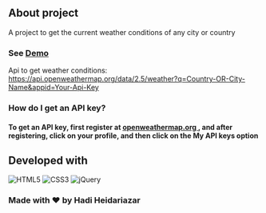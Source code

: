 ## About project
A project to get the current weather conditions of any city or country
### See [Demo](https://hadiheidariazar.github.io/weather-app/)
Api to get weather conditions: <a href="https://openweathermap.org/current"> https://api.openweathermap.org/data/2.5/weather?q=Country-OR-City-Name&appid=Your-Api-Key
### How do I get an API key?
#### To get an API key, first register at <a href="https://openweathermap.org"> openweathermap.org </a>, and after registering, click on your profile, and then click on the My API keys option
## Developed with
<img alt="HTML5" src="https://img.shields.io/badge/html5-%23E34F26.svg?style=for-the-badge&logo=html5&logoColor=white" />
<img alt="CSS3" src="https://img.shields.io/badge/css3-%231572B6.svg?style=for-the-badge&logo=css&logoColor=white" />
<img alt="jQuery" src="https://img.shields.io/badge/jquery-0769ad.svg?style=for-the-badge&logo=jquery&logoColor=white" />

### Made with ❤ by Hadi Heidariazar
